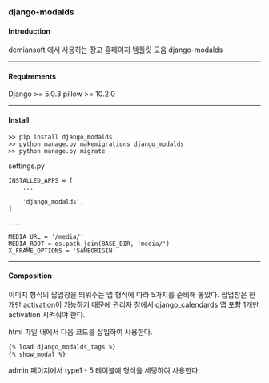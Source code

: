 ### django-modalds

#### Introduction

demiansoft 에서 사용하는 장고 홈페이지 템플릿 모음 django-modalds

---
#### Requirements

Django >= 5.0.3
pillow >= 10.2.0

---
#### Install

```
>> pip install django_modalds
>> python manage.py makemigrations django_modalds
>> python manage.py migrate
```

settings.py

```
INSTALLED_APPS = [  
    ...
    
    'django_modalds',
]

...

MEDIA_URL = '/media/'  
MEDIA_ROOT = os.path.join(BASE_DIR, 'media/')  
X_FRAME_OPTIONS = 'SAMEORIGIN'
```

---
#### Composition

이미지 형식의 팝업창을 띄워주는 앱 형식에 따라 5가지를 준비해 놓았다. 팝업창은 한개만 activation이 가능하기 때문에 관리자 창에서 django_calendards 앱 포함 1개만 activation 시켜줘야 한다.

html 파일 내에서 다음 코드를 삽입하여 사용한다.
```html
{% load django_modalds_tags %}  
{% show_modal %}
```

admin 페이지에서 type1 - 5 테이블에 형식을 세팅하여 사용한다.
